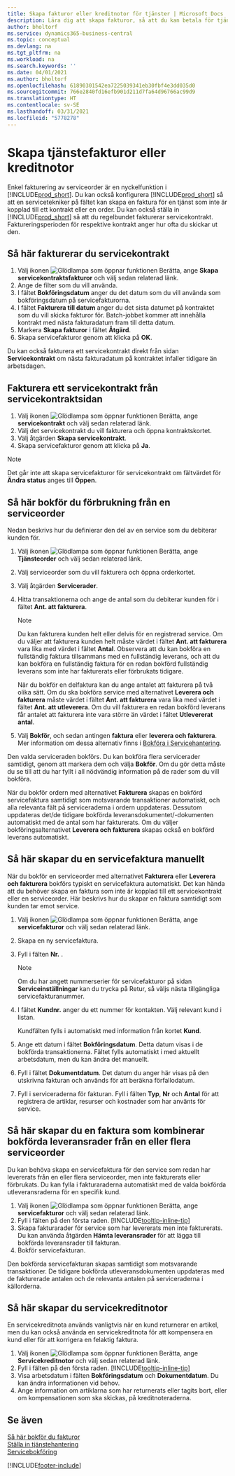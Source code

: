 ```yaml
---
title: Skapa fakturor eller kreditnotor för tjänster | Microsoft Docs
description: Lära dig att skapa fakturor, så att du kan betala för tjänsten.
author: bholtorf
ms.service: dynamics365-business-central
ms.topic: conceptual
ms.devlang: na
ms.tgt_pltfrm: na
ms.workload: na
ms.search.keywords: ''
ms.date: 04/01/2021
ms.author: bholtorf
ms.openlocfilehash: 61890301542ea7225039341eb30fbf4e3dd035d0
ms.sourcegitcommit: 766e2840fd16efb901d211d7fa64d96766ac99d9
ms.translationtype: HT
ms.contentlocale: sv-SE
ms.lasthandoff: 03/31/2021
ms.locfileid: "5778278"
---
```

# <a name="create-service-invoices-or-credit-memos"></a>Skapa tjänstefakturor eller kreditnotor
Enkel fakturering av serviceorder är en nyckelfunktion i [!INCLUDE[prod_short](includes/prod_short.md)]. Du kan också konfigurera [!INCLUDE[prod_short](includes/prod_short.md)] så att en servicetekniker på fältet kan skapa en faktura för en tjänst som inte är kopplad till ett kontrakt eller en order. Du kan också ställa in [!INCLUDE[prod_short](includes/prod_short.md)] så att du regelbundet fakturerar servicekontrakt. Faktureringsperioden för respektive kontrakt anger hur ofta du skickar ut den.

## <a name="to-invoice-several-service-contracts"></a>Så här fakturerar du servicekontrakt

1. Välj ikonen ![Glödlampa som öppnar funktionen Berätta](media/ui-search/search_small.png "Berätta vad du vill göra"), ange **Skapa servicekontraktsfakturor** och välj sedan relaterad länk.  
2. Ange de filter som du vill använda.  
3. I fältet **Bokföringsdatum** anger du det datum som du vill använda som bokföringsdatum på servicefakturorna.  
4. I fältet **Fakturera till datum** anger du det sista datumet på kontraktet som du vill skicka fakturor för. Batch-jobbet kommer att innehålla kontrakt med nästa fakturadatum fram till detta datum.  
5. Markera **Skapa fakturor** i fältet **Åtgärd**.  
6. Skapa servicefakturor genom att klicka på **OK**.  
  
Du kan också fakturera ett servicekontrakt direkt från sidan **Servicekontrakt** om nästa fakturadatum på kontraktet infaller tidigare än arbetsdagen.

## <a name="to-invoice-a-service-contract-from-the-service-contract-page"></a>Fakturera ett servicekontrakt från servicekontraktsidan   
1. Välj ikonen ![Glödlampa som öppnar funktionen Berätta](media/ui-search/search_small.png "Berätta vad du vill göra"), ange **servicekontrakt** och välj sedan relaterad länk.  
2. Välj det servicekontrakt du vill fakturera och öppna kontraktskortet.  
3. Välj åtgärden **Skapa servicekontrakt**. 
4. Skapa servicefakturor genom att klicka på **Ja**.  
  
  > [!NOTE]  
  > Det går inte att skapa servicefakturor för servicekontrakt om fältvärdet för **Ändra status** anges till **Öppen**.  

## <a name="to-post-an-invoice-from-a-service-order"></a>Så här bokför du förbrukning från en serviceorder  
Nedan beskrivs hur du definierar den del av en service som du debiterar kunden för.  

1. Välj ikonen ![Glödlampa som öppnar funktionen Berätta](media/ui-search/search_small.png "Berätta vad du vill göra"), ange **Tjänsteorder** och välj sedan relaterad länk.  
2. Välj serviceorder som du vill fakturera och öppna orderkortet.  
3. Välj åtgärden **Servicerader**.  
4. Hitta transaktionerna och ange de antal som du debiterar kunden för i fältet **Ant. att fakturera**.  
  
   > [!NOTE]  
   > Du kan fakturera kunden helt eller delvis för en registrerad service. Om du väljer att fakturera kunden helt måste värdet i fältet **Ant. att fakturera** vara lika med värdet i fältet **Antal**. Observera att du kan bokföra en fullständig faktura tillsammans med en fullständig leverans, och att du kan bokföra en fullständig faktura för en redan bokförd fullständig leverans som inte har fakturerats eller förbrukats tidigare.  
   >  
   > När du bokför en delfaktura kan du ange antalet att fakturera på två olika sätt. Om du ska bokföra service med alternativet **Leverera och fakturera** måste värdet i fältet **Ant. att fakturera** vara lika med värdet i fältet  **Ant. att utleverera**. Om du vill fakturera en redan bokförd leverans får antalet att fakturera inte vara större än värdet i fältet **Utlevererat antal**.  
  
5. Välj **Bokför**, och sedan antingen **faktura** eller **leverera och fakturera**. Mer information om dessa alternativ finns i [Bokföra i Servicehantering](service-service-posting.md).  
  
 Den valda serviceraden bokförs. Du kan bokföra flera servicerader samtidigt, genom att markera dem och välja **Bokför**. Om du gör detta måste du se till att du har fyllt i all nödvändig information på de rader som du vill bokföra.  
  
 När du bokför ordern med alternativet **Fakturera** skapas en bokförd servicefaktura samtidigt som motsvarande transaktioner automatiskt, och alla relevanta fält på serviceraderna i ordern uppdateras. Dessutom uppdateras det/de tidigare bokförda leveransdokumentet/-dokumenten automatiskt med de antal som har fakturerats. Om du väljer bokföringsalternativet **Leverera och fakturera** skapas också en bokförd leverans automatiskt.

## <a name="to-create-a-service-invoice-manually"></a>Så här skapar du en servicefaktura manuellt  
När du bokför en serviceorder med alternativet **Fakturera** eller **Leverera och fakturera** bokförs typiskt en servicefaktura automatiskt. Det kan hända att du behöver skapa en faktura som inte är kopplad till ett servicekontrakt eller en serviceorder. Här beskrivs hur du skapar en faktura samtidigt som kunden tar emot service.  

1. Välj ikonen ![Glödlampa som öppnar funktionen Berätta](media/ui-search/search_small.png "Berätta vad du vill göra"), ange **servicefakturor** och välj sedan relaterad länk.  
2. Skapa en ny servicefaktura.  
3. Fyll i fälten **Nr.** .  
  
    > [!NOTE]  
    >  Om du har angett nummerserier för servicefakturor på sidan **Serviceinställningar** kan du trycka på Retur, så väljs nästa tillgängliga servicefakturanummer.  
  
4. I fältet **Kundnr.** anger du ett nummer för kontakten. Välj relevant kund i listan.  
  
    Kundfälten fylls i automatiskt med information från kortet **Kund**.  
  
5. Ange ett datum i fältet **Bokföringsdatum**. Detta datum visas i de bokförda transaktionerna. Fältet fylls automatiskt i med aktuellt arbetsdatum, men du kan ändra det manuellt.  
6. Fyll i fältet **Dokumentdatum**. Det datum du anger här visas på den utskrivna fakturan och används för att beräkna förfallodatum.  
7. Fyll i serviceraderna för fakturan. Fyll i fälten **Typ**, **Nr** och **Antal** för att registrera de artiklar, resurser och kostnader som har använts för service. 

## <a name="to-create-an-invoice-that-combines-posted-shipment-lines-from-one-or-more-service-orders"></a>Så här skapar du en faktura som kombinerar bokförda leveransrader från en eller flera serviceorder 
Du kan behöva skapa en servicefaktura för den service som redan har levererats från en eller flera serviceorder, men inte fakturerats eller förbrukats. Du kan fylla i fakturaraderna automatiskt med de valda bokförda utleveransraderna för en specifik kund.  

1. Välj ikonen ![Glödlampa som öppnar funktionen Berätta](media/ui-search/search_small.png "Berätta vad du vill göra"), ange **servicefakturor** och välj sedan relaterad länk.  
2. Fyll i fälten på den första raden. [!INCLUDE[tooltip-inline-tip](includes/tooltip-inline-tip_md.md)] 
3. Skapa fakturarader för service som har levererats men inte fakturerats. Du kan använda åtgärden **Hämta leveransrader** för att lägga till bokförda leveransrader till fakturan.  
4. Bokför servicefakturan.  
  
 Den bokförda servicefakturan skapas samtidigt som motsvarande transaktioner. De tidigare bokförda utleveransdokumenten uppdateras med de fakturerade antalen och de relevanta antalen på serviceraderna i källorderna.  

## <a name="to-create-a-service-credit-memo"></a>Så här skapar du servicekreditnotor  
En servicekreditnota används vanligtvis när en kund returnerar en artikel, men du kan också använda en servicekreditnota för att kompensera en kund eller för att korrigera en felaktig faktura.  

1. Välj ikonen ![Glödlampa som öppnar funktionen Berätta](media/ui-search/search_small.png "Berätta vad du vill göra"), ange **Servicekreditnotor** och välj sedan relaterad länk.  
2. Fyll i fälten på den första raden. [!INCLUDE[tooltip-inline-tip](includes/tooltip-inline-tip_md.md)]
3. Visa arbetsdatum i fälten **Bokföringsdatum** och **Dokumentdatum**. Du kan ändra informationen vid behov.    
4. Ange information om artiklarna som har returnerats eller tagits bort, eller om kompensationen som ska skickas, på kreditnoteraderna.  

## <a name="see-also"></a>Se även
[Så här bokför du fakturor](service-how-to-post-service-orders.md)  
[Ställa in tjänstehantering](service-setup-service.md)  
[Servicebokföring](service-service-posting.md)  


[!INCLUDE[footer-include](includes/footer-banner.md)]